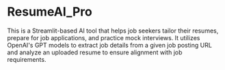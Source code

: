 # ResumeAI_Pro
This is a Streamlit-based AI tool that helps job seekers tailor their resumes, prepare for job applications, and practice mock interviews. It utilizes OpenAI's GPT models to extract job details from a given job posting URL and analyze an uploaded resume to ensure alignment with job requirements.
